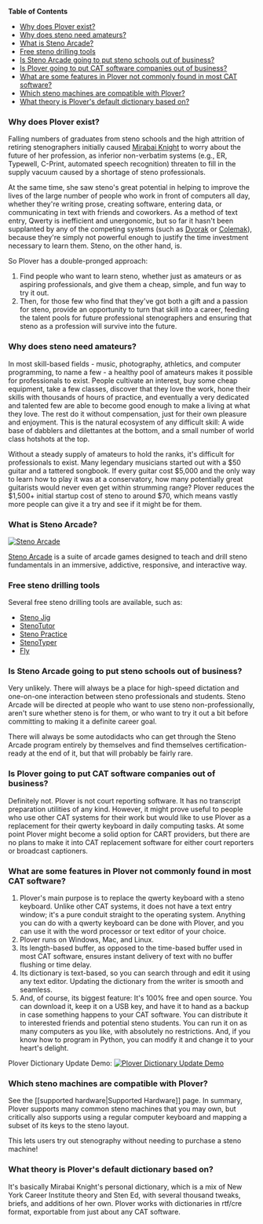 **Table of Contents**

- [Why does Plover exist?](#why-does-plover-exist)
- [Why does steno need amateurs?](#why-does-steno-need-amateurs)
- [What is Steno Arcade?](#what-is-steno-arcade)
- [Free steno drilling tools](#free-steno-drilling-tools)
- [Is Steno Arcade going to put steno schools out of business?](#is-steno-arcade-going-to-put-steno-schools-out-of-business)
- [Is Plover going to put CAT software companies out of business?](#is-plover-going-to-put-cat-software-companies-out-of-business)
- [What are some features in Plover not commonly found in most CAT software?](#what-are-some-features-in-plover-not-commonly-found-in-most-cat-software)
- [Which steno machines are compatible with Plover?](#which-steno-machines-are-compatible-with-plover)
- [What theory is Plover's default dictionary based on?](#what-theory-is-plovers-default-dictionary-based-on)

### Why does Plover exist?

Falling numbers of graduates from steno schools and the high attrition of retiring stenographers initially caused [Mirabai Knight](http://StenoKnight.com) to worry about the future of her profession, as inferior non-verbatim systems (e.g., ER,
Typewell, C-Print, automated speech recognition) threaten to fill in the supply vacuum caused by a shortage of steno professionals. 

At the same time, she saw steno's great potential in helping to improve the lives of the large number of people who work in front of computers all day, whether they're writing prose, creating software, entering data, or communicating in text with friends and coworkers.  As a method of text entry, Qwerty is inefficient and unergonomic, but so far it hasn't been supplanted by any of the competing systems (such as [Dvorak](http://en.wikipedia.org/wiki/Dvorak_Simplified_Keyboard) or [Colemak](http://en.wikipedia.org/wiki/Keyboard_layout#Colemak)), because they're simply not powerful enough to justify the time investment necessary to learn them. Steno, on the other hand, is. 

So Plover has a double-pronged approach: 

1. Find people who want to learn steno, whether just as amateurs or as aspiring professionals, and give them a cheap, simple, and fun way to try it out. 
1. Then, for those few who find that they've got both a gift and a passion for steno, provide an opportunity to turn that skill into a career, feeding the talent pools for future professional stenographers and ensuring that steno as a profession will survive into the future.

### Why does steno need amateurs?

In most skill-based fields - music, photography, athletics, and computer programming, to name a few - a healthy pool of amateurs makes it possible for professionals to exist. People cultivate an interest, buy some cheap equipment, take a few classes, discover that they love the work, hone their skills with thousands of hours of practice, and eventually a very dedicated and talented few are able to become good enough to make a living at what they love. The rest do it without compensation, just for their own pleasure and enjoyment. This is the natural ecosystem of any difficult skill: A wide base of dabblers and dilettantes at the bottom, and a small number of world class hotshots at the top. 

Without a steady supply of amateurs to hold the ranks, it's difficult for professionals to exist. Many legendary musicians started out with a $50 guitar and a tattered songbook. If every guitar cost $5,000 and the only way to learn how to play it was at a conservatory, how many potentially great guitarists would never even get within strumming range? Plover reduces the $1,500+ initial startup cost of steno to around $70, which means vastly more people can give it a try and see if it might be for them.

### What is Steno Arcade?

[![Steno Arcade](http://cdn.akamai.steamstatic.com/steam/apps/256661129/movie.293x165.jpg?t=1456810705)](http://store.steampowered.com/app/449000/)

[Steno Arcade](http://store.steampowered.com/app/449000/) is a suite of arcade games designed to teach and drill steno fundamentals in an immersive, addictive, responsive, and interactive way. 
 
### Free steno drilling tools

Several free steno drilling tools are available, such as:

* [Steno Jig](https://joshuagrams.github.io/steno-jig/)
* [StenoTutor](https://github.com/caru/StenoTutor)
* [Steno Practice](http://www.chiark.greenend.org.uk/~tthurman/practice.html)
* [StenoTyper](http://stenoknight.com/plover/stenotyper/test3.html)
* [Fly](https://launchpad.net/flyploverfly)

### Is Steno Arcade going to put steno schools out of business?

Very unlikely. There will always be a place for high-speed dictation and one-on-one interaction between steno professionals and students. Steno Arcade will be directed at people who want to use steno non-professionally, aren't sure whether steno is for them, or who want to try it out a bit before committing to making it a definite career goal. 

There will always be some autodidacts who can get through the Steno Arcade program entirely by themselves and find themselves certification-ready at the end of it, but that will probably be fairly rare.

### Is Plover going to put CAT software companies out of business?

Definitely not. Plover is not court reporting software. It has no transcript preparation utilities of any kind. However, it might prove useful to people who use other CAT systems for their work but would like to use Plover as a replacement for their qwerty keyboard in daily computing tasks. At some point Plover might become a solid option for CART providers, but there are no plans to make it into CAT replacement software for either court reporters or broadcast captioners.

### What are some features in Plover not commonly found in most CAT software?

1. Plover's main purpose is to replace the qwerty keyboard with a steno keyboard. Unlike other CAT systems, it does not have a text entry window; it's a pure conduit straight to the operating system. Anything you can do with a qwerty keyboard can be done with Plover, and you can use it with the word processor or text editor of your choice. 
1. Plover runs on Windows, Mac, and Linux. 
1. Its length-based buffer, as opposed to the time-based buffer used in most CAT software, ensures instant
delivery of text with no buffer flushing or time delay. 
1. Its dictionary is text-based, so you can search through and edit it using any text editor. Updating the dictionary from the writer is smooth and seamless.
1. And, of course, its biggest feature: It's 100% free and open source. You can download it, keep it on a USB key, and have it to hand as a backup in case something happens to your CAT software. You can distribute it to interested friends and potential steno students. You can run it on as many computers as you like, with absolutely no restrictions. And, if you
know how to program in Python, you can modify it and change it to your heart's delight.

Plover Dictionary Update Demo:
[![Plover Dictionary Update Demo](https://img.youtube.com/vi/eSU5JlVXT1A/0.jpg)](https://www.youtube.com/watch?v=eSU5JlVXT1A)

### Which steno machines are compatible with Plover?

See the [[supported hardware|Supported Hardware]] page. In summary, Plover supports many common steno machines that you may own, but critically also supports using a regular computer keyboard and mapping a subset of its keys to the steno layout. 

This lets users try out stenography without needing to purchase a steno machine!

### What theory is Plover's default dictionary based on?

It's basically Mirabai Knight's personal dictionary, which is a mix of New York Career Institute theory and Sten Ed, with several thousand tweaks, briefs, and additions of her own. Plover works with dictionaries in rtf/cre format, exportable from just about any CAT software.